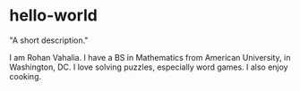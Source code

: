 # hello-world
"A short description."

I am Rohan Vahalia. I have a BS in Mathematics from American University, in Washington, DC. I love solving puzzles, especially word games. I also enjoy cooking.
